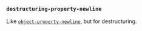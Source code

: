 ### `destructuring-property-newline`

Like [`object-property-newline`](https://eslint.org/docs/rules/object-property-newline), but for destructuring.

<!-- assertions destructuringPropertyNewline -->
